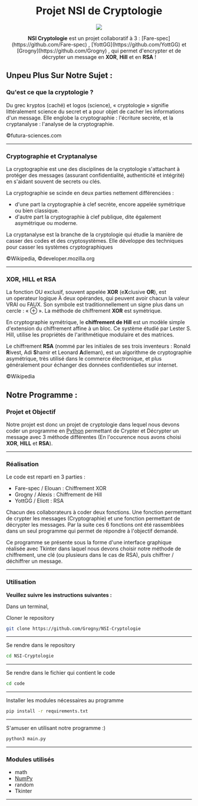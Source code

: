 <h1 align="center">Projet NSI de Cryptologie</h1></p>

<p align="center"> <img src="https://github.com/Grogny/NSI-Cryptologie/blob/main/NSI_Cryptologie_logo.png"></p>


<p align="center"> <strong>NSI Cryptologie</strong> est un projet collaboratif à 3 : [Fare-spec](https://github.com/Fare-spec) , [YottGG](https://github.com/YottGG) et [Grogny](https://github.com/Grogny) , qui permet d'encrypter et de décrypter un message en <strong>XOR</strong>, <strong>Hill</strong> et en <strong>RSA</strong> !</p> 


<h2> Unpeu Plus Sur Notre Sujet : </h2>

### Qu'est ce que la cryptologie ?

Du grec kryptos (caché) et logos (science), « cryptologie » signifie littéralement science du secret et a pour objet de cacher les informations d'un message. Elle englobe la cryptographie : l'écriture secrète, et la cryptanalyse :  l'analyse de la cryptographie.

©futura-sciences.com

---

### Cryptographie et Cryptanalyse

La cryptographie est une des disciplines de la cryptologie s'attachant à protéger des messages (assurant confidentialité, authenticité et intégrité) en s'aidant souvent de secrets ou clés.

La cryptographie se scinde en deux parties nettement différenciées :

- d'une part la cryptographie à clef secrète, encore appelée symétrique ou bien classique.
- d'autre part la cryptographie à clef publique, dite également asymétrique ou moderne.

La cryptanalyse est la branche de la cryptologie qui étudie la manière de casser des codes et des cryptosystèmes. Elle développe des techniques pour casser les systèmes cryptographiques

©Wikipedia, ©developer.mozilla.org

---

### XOR, HILL et RSA

La fonction OU exclusif, souvent appelée <strong>XOR</strong> (e<strong>X</strong>clusive <strong>OR</strong>), est un operateur logique À deux opérandes, qui peuvent avoir chacun la valeur VRAI ou FAUX. Son symbole est traditionnellement un signe plus dans un cercle : « ⊕ ». La méthode de chiffrement <strong>XOR</strong> est symétrique.

En cryptographie symétrique, le <strong>chiffrement de Hill</strong> est un modèle simple d'extension du chiffrement affine à un bloc. Ce système étudié par Lester S. Hill, utilise les propriétés de l'arithmétique modulaire et des matrices.

Le chiffrement <strong>RSA</strong> (nommé par les initiales de ses trois inventeurs : Ronald <strong>R</strong>ivest, Adi <strong>S</strong>hamir et Leonard <strong>A</strong>dleman), est un algorithme de cryptographie asymétrique, très utilisé dans le commerce électronique, et plus généralement pour échanger des données confidentielles sur internet.

©Wikipedia

<h2> Notre Programme : </h2>

### Projet et Objectif

Notre projet est donc un projet de cryptologie dans lequel nous devons coder un programme en [Python](https://github.com/python) permettant de Crypter et Décrypter un message avec 3 méthode différentes (En l'occurence nous avons choisi <strong>XOR</strong>, <strong>HILL</strong> et <strong>RSA</strong>).

---

### Réalisation

Le code est reparti en 3 parties :

- Fare-spec / Elouan : Chiffrement XOR
- Grogny / Alexis : Chiffrement de Hill
- YottGG / Eliott : RSA

Chacun des collaborateurs à coder deux fonctions. Une fonction permettant de crypter les messages (Cryptographie) et une fonction permettant de décrypter les messages. Par la suite ces 6 fonctions ont été rassemblées dans un seul programme qui permet de répondre à l'objectif demandé.

Ce programme se présente sous la forme d'une interface graphique réalisée avec Tkinter dans laquel nous devons choisir notre méthode de chiffrement, une clé (ou plusieurs dans le cas de RSA), puis chiffrer / déchiffrer un message.

---

### Utilisation 

<strong>Veuillez suivre les instructions suivantes : </strong>

Dans un terminal,

Cloner le repository
```bash
git clone https://github.com/Grogny/NSI-Cryptologie
```

---
Se rendre dans le repository
```bash
cd NSI-Cryptologie
```

---
Se rendre dans le fichier qui contient le code
```bash
cd code
```

---

Installer les modules nécessaires au programme
```bash
pip install -r requirements.txt
```

---

S'amuser en utilisant notre programme :)
```bash
python3 main.py
```
---
### Modules utilisés

- math
- [NumPy](https://github.com/numpy)
- random
- Tkinter

---
